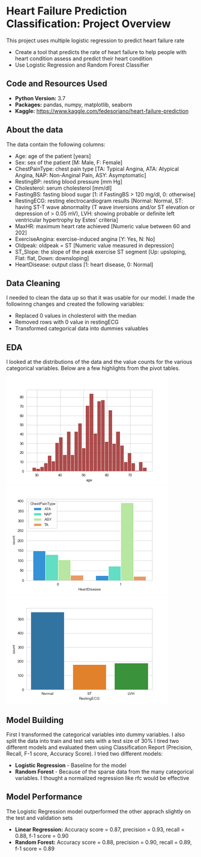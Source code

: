 # Heart Failure Prediction Classification: Project Overview
This project uses multiple logistic regression to predict heart failure rate
* Create a tool that predicts the rate of heart failure to help people with heart condition assess and predict their heart condition
* Use Logistic Regression and Random Forest Classifier
## Code and Resources Used
* **Python Version:** 3.7
* **Packages:** pandas, numpy, matplotlib, seaborn
* **Kaggle:** https://www.kaggle.com/fedesoriano/heart-failure-prediction
## About the data
The data contain the following columns:
* Age: age of the patient [years]
* Sex: sex of the patient [M: Male, F: Female]
* ChestPainType: chest pain type [TA: Typical Angina, ATA: Atypical Angina, NAP: Non-Anginal Pain, ASY: Asymptomatic]
* RestingBP: resting blood pressure [mm Hg]
* Cholesterol: serum cholesterol [mm/dl]
* FastingBS: fasting blood sugar [1: if FastingBS > 120 mg/dl, 0: otherwise]
* RestingECG: resting electrocardiogram results [Normal: Normal, ST: having ST-T wave abnormality (T wave inversions and/or ST elevation or depression of > 0.05 mV), LVH: showing probable or definite left ventricular hypertrophy by Estes' criteria]
* MaxHR: maximum heart rate achieved [Numeric value between 60 and 202]
* ExerciseAngina: exercise-induced angina [Y: Yes, N: No]
* Oldpeak: oldpeak = ST [Numeric value measured in depression]
* ST_Slope: the slope of the peak exercise ST segment [Up: upsloping, Flat: flat, Down: downsloping]
* HeartDisease: output class [1: heart disease, 0: Normal]
## Data Cleaning
I needed to clean the data up so that it was usable for our model. I made the followinng changes and created the following variables:
* Replaced 0 values in cholesterol with the median
* Removed rows with 0 value in restingECG
* Transformed categorical data into dummies valuables
## EDA
I looked at the distributions of the data and the value counts for the various categorical variables. Below are a few highlights from the pivot tables.

![alt text](https://github.com/Panasak/Heart_Failure_Prediction_Classification_Project/blob/main/EDA/age.png)
![alt text](https://github.com/Panasak/Heart_Failure_Prediction_Classification_Project/blob/main/EDA/chestpaintype.png)
![alt text](https://github.com/Panasak/Heart_Failure_Prediction_Classification_Project/blob/main/EDA/restingecg.png)
## Model Building
First I transformed the categorical variables into dummy variables. I also split the data into train and test sets with a test size of 30%
I tired two different models and evaluated them using Classification Report (Precision, Recall, F-1 score, Accuracy Score). 
I tried two different models:
* **Logistic Regression** - Baseline for the model
* **Random Forest** - Because of the sparse data from the many categorical variables. I thought a normalized regression like rfc would be effective
## Model Performance
The Logistic Regression model outperformed the other apprach slightly on the test and validation sets
* **Linear Regression:** Accuracy score = 0.87, precision = 0.93, recall = 0.88, f-1 score = 0.90
* **Random Forest:** Accuracy score = 0.88, precision = 0.90, recall = 0.89, f-1 score = 0.89
